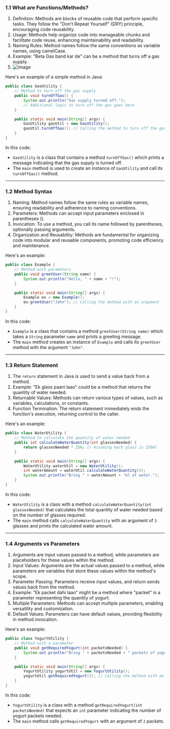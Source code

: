 
### 1.1 What are Functions/Methods?
1. Definition: Methods are blocks of reusable code that perform specific tasks. They follow the "Don't Repeat Yourself" (DRY) principle, encouraging code reusability.
2. Usage: Methods help organize code into manageable chunks and facilitate code reuse, enhancing maintainability and readability.
3. Naming Rules: Method names follow the same conventions as variable names, using camelCase.
4. Example: "Beta Gas band kar de" can be a method that turns off a gas supply.
5. ![image](https://github.com/Akmeena4u/JAVA-Complete-Course/assets/93425334/b0b87ec9-2ee7-4030-be40-a70188f7c0b9)


Here's an example of a simple method in Java:

```java
public class GasUtility {
    // Method to turn off the gas supply
    public void turnOffGas() {
        System.out.println("Gas supply turned off.");
        // Additional logic to turn off the gas goes here
    }

    public static void main(String[] args) {
        GasUtility gasUtil = new GasUtility();
        gasUtil.turnOffGas(); // Calling the method to turn off the gas
    }
}
```

In this code:

- `GasUtility` is a class that contains a method `turnOffGas()` which prints a message indicating that the gas supply is turned off.
- The `main` method is used to create an instance of `GasUtility` and call its `turnOffGas()` method.

---

### 1.2 Method Syntax

1. Naming: Method names follow the same rules as variable names, ensuring readability and adherence to naming conventions.
2. Parameters: Methods can accept input parameters enclosed in parentheses ().
3. Invocation: To use a method, you call its name followed by parentheses, optionally passing arguments.
4. Organization and Reusability: Methods are fundamental for organizing code into modular and reusable components, promoting code efficiency and maintenance.

Here's an example:

```java
public class Example {
    // Method with parameters
    public void greetUser(String name) {
        System.out.println("Hello, " + name + "!");
    }

    public static void main(String[] args) {
        Example ex = new Example();
        ex.greetUser("John"); // Calling the method with an argument
    }
}
```

In this code:

- `Example` is a class that contains a method `greetUser(String name)` which takes a `String` parameter `name` and prints a greeting message.
- The `main` method creates an instance of `Example` and calls its `greetUser` method with the argument `"John"`.

---

### 1.3 Return Statement

1. The `return` statement in Java is used to send a value back from a method.
2. Example: "Ek glass paani laao" could be a method that returns the quantity of water needed.
3. Returnable Values: Methods can return various types of values, such as variables, calculations, or constants.
4. Function Termination: The return statement immediately ends the function's execution, returning control to the caller.

Here's an example:

```java
public class WaterUtility {
    // Method to calculate the quantity of water needed
    public int calculateWaterQuantity(int glassesNeeded) {
        return glassesNeeded * 250; // Assuming each glass is 250ml
    }

    public static void main(String[] args) {
        WaterUtility waterUtil = new WaterUtility();
        int waterAmount = waterUtil.calculateWaterQuantity(3);
        System.out.println("Bring " + waterAmount + "ml of water.");
    }
}
```

In this code:

- `WaterUtility` is a class with a method `calculateWaterQuantity(int glassesNeeded)` that calculates the total quantity of water needed based on the number of glasses required.
- The `main` method calls `calculateWaterQuantity` with an argument of `3` glasses and prints the calculated water amount.

---

### 1.4 Arguments vs Parameters

1. Arguments are input values passed to a method, while parameters are placeholders for these values within the method.
2. Input Values: Arguments are the actual values passed to a method, while parameters are variables that store these values within the method's scope.
3. Parameter Passing: Parameters receive input values, and return sends values back from the method.
4. Example: "Ek packet dahi laao" might be a method where "packet" is a parameter representing the quantity of yogurt.
5. Multiple Parameters: Methods can accept multiple parameters, enabling versatility and customization.
6. Default Values: Parameters can have default values, providing flexibility in method invocation.

Here's an example:

```java
public class YogurtUtility {
    // Method with a parameter
    public void getRequiredYogurt(int packetsNeeded) {
        System.out.println("Bring " + packetsNeeded + " packets of yogurt.");
    }

    public static void main(String[] args) {
        YogurtUtility yogurtUtil = new YogurtUtility();
        yogurtUtil.getRequiredYogurt(2); // Calling the method with an argument
    }
}
```

In this code:

- `YogurtUtility` is a class with a method `getRequiredYogurt(int packetsNeeded)` that expects an `int` parameter indicating the number of yogurt packets needed.
- The `main` method calls `getRequiredYogurt` with an argument of `2` packets.
